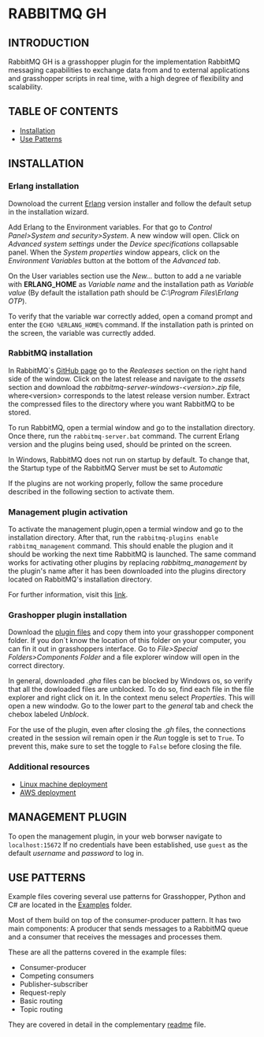 # RABBITMQ GH
## INTRODUCTION
RabbitMQ GH is a grasshopper plugin for the implementation RabbitMQ messaging capabilities to exchange data from and to external applications and grasshopper scripts in real time, with a high degree of flexibility and scalability.

## TABLE OF CONTENTS
- [Installation](#installation)
- [Use Patterns](#use-patterns)
## INSTALLATION
### Erlang installation
Downoload the current [Erlang](https://erlang.org/download/otp_versions_tree.html) version installer and follow the default setup in the installation wizard.

Add Erlang to the Environment variables. For that go to
*Control Panel>System and security>System*. A new window will open. Click on *Advanced system settings* under the *Device specifications* collapsable panel. When the *System properties* window appears, click on the *Environment Variables* button at the bottom of the *Advanced tab*.

On the User variables section use the *New...* button to add a ne variable with **ERLANG_HOME** as *Variable name* and the installation path as *Variable value* (By default the istallation path should be *C:\Program Files\Erlang OTP*).

To verify that the variable war correctly added, open a comand prompt and enter the ```ECHO %ERLANG_HOME%``` command. If the installation path is printed on the screen, the variable was currectly added.

### RabbitMQ installation
In RabbitMQ´s [GitHub page](https://github.com/rabbitmq/rabbitmq-server/) go to the *Realeases* section on the right hand side of the window. Click on the latest release and navigate to the *assets* section and download the *rabbitmq-server-windows-\<version>.zip* file, where\<version> corresponds to the latest release version number. Extract the compressed files to the directory where you want RabbitMQ to be stored.

To run RabbitMQ, open a termial window and go to the installation directory. Once there, run the ```rabbitmq-server.bat``` command. The current Erlang version and the plugins being used, should be printed on the screen.

In Windows, RabbitMQ does not run on startup by default. To change that, the Startup type of the RabbitMQ Server must be set to *Automatic*

If the plugins are not working properly, follow the same procedure described in the following section to activate them.



### Management plugin activation
To activate the management plugin,open a termial window and go to the installation directory. After that, run the ```rabbitmq-plugins enable rabbitmq_management``` command. This should enable the plugion and it should be working the next time RabbitMQ is launched. The same command works for activating other plugins by replacing *rabbitmq_management* by the plugin's name after it has been downloaded into the plugins directory located on RabbitMQ's installation directory.

For further information, visit this [link](https://youtube.com/playlist?list=PLalrWAGybpB-UHbRDhFsBgXJM1g6T4IvO&si=324s3u0WqtVukrIl).

### Grashopper plugin installation
Download the [plugin files]() and copy them into your grasshopper component folder. If you don´t know the location of this folder on your computer, you can fin it out in grasshoppers interface. Go to *File>Special Folders>Components Folder* and a file explorer window will open in the correct directory.

In general, downloaded *.gha* files can be blocked by Windows os, so verify that all the dowloaded files are unblocked. To do so, find each file in the file explorer and right click on it. In the context menu select *Properties*. This will open a new windodw. Go to the lower part to the *general* tab and check the chebox labeled *Unblock*.

For the use of the plugin, even after closing the *.gh* files, the connections created in the session wil remain open ir the *Run* toggle is set to ```True```. To prevent this, make sure to set the toggle to ```False``` before closing the file.

### Additional resources
* [Linux machine deployment](https://gcore.com/learning/how-to-install-rabbitmq-ubuntu/)
* [AWS deployment](https://docs.aws.amazon.com/amazon-mq/latest/developer-guide/working-with-rabbitmq.html)

## MANAGEMENT PLUGIN
To open the management plugin, in your web borwser navigate to ```localhost:15672``` If no credentials have been established, use ```guest``` as the default *username* and *password* to log in.

## USE PATTERNS
Example files covering several use patterns for Grasshopper, Python and C# are located in the [Examples](https://github.com/LiorSkoury-git/RabbitMQ_Grasshopper/tree/Documentation/Tutorial/Examples) folder. 

Most of them build on top of the consumer-producer pattern. It has two main components: A producer that sends messages to a RabbitMQ queue and a consumer that receives the messages and processes them.

These are all the patterns covered in the example files:

- Consumer-producer
- Competing consumers
- Publisher-subscriber
- Request-reply
- Basic routing
- Topic routing

They are covered in detail in the complementary [readme](Examples/readme.md) file.

